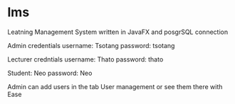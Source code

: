 # lms
 Leatning Management System written in JavaFX and posgrSQL connection

Admin credentials
username: Tsotang
password: tsotang

Lecturer credntials
username: Thato
password: thato

Student: Neo
password: Neo

Admin can add users in the tab User management or see them there with Ease

